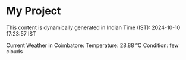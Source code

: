 # My Project

This content is dynamically generated in Indian Time (IST): 2024-10-10 17:23:57 IST


Current Weather in Coimbatore:
Temperature: 28.88 °C
Condition: few clouds
